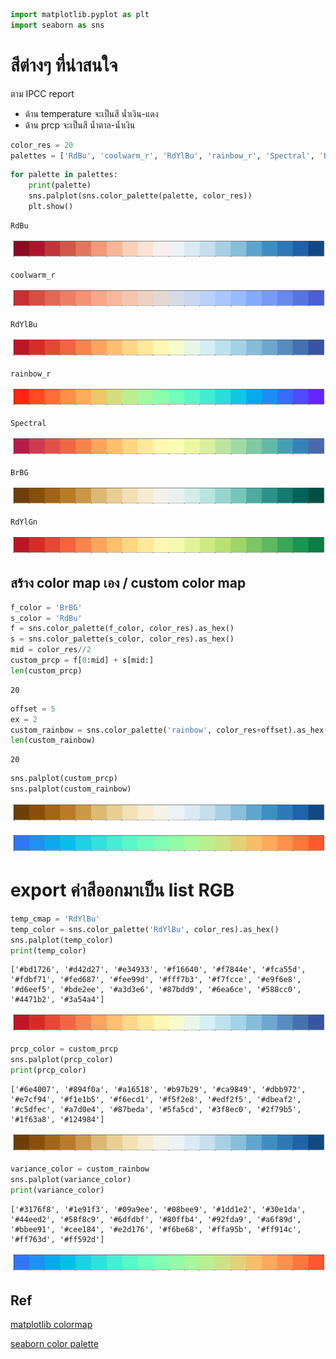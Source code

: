 

```python
import matplotlib.pyplot as plt
import seaborn as sns
```

# สีต่างๆ ที่น่าสนใจ
ตาม IPCC report
- ด้าน temperature จะเป็นสี น้ำเงิน-แดง
- ด้าน prcp จะเป็นสี น้ำตาล-น้ำเงิน


```python
color_res = 20
palettes = ['RdBu', 'coolwarm_r', 'RdYlBu', 'rainbow_r', 'Spectral', 'BrBG', 'RdYlGn']
```


```python
for palette in palettes:
    print(palette)
    sns.palplot(sns.color_palette(palette, color_res))
    plt.show()
```

    RdBu
    


![png](output_3_1.png)


    coolwarm_r
    


![png](output_3_3.png)


    RdYlBu
    


![png](output_3_5.png)


    rainbow_r
    


![png](output_3_7.png)


    Spectral
    


![png](output_3_9.png)


    BrBG
    


![png](output_3_11.png)


    RdYlGn
    


![png](output_3_13.png)


## สร้าง color map เอง / custom color map


```python
f_color = 'BrBG'
s_color = 'RdBu'
f = sns.color_palette(f_color, color_res).as_hex()
s = sns.color_palette(s_color, color_res).as_hex()
mid = color_res//2 
custom_prcp = f[0:mid] + s[mid:]
len(custom_prcp)
```




    20




```python
offset = 5
ex = 2
custom_rainbow = sns.color_palette('rainbow', color_res+offset).as_hex()[offset-ex:-ex]
len(custom_rainbow)
```




    20




```python
sns.palplot(custom_prcp)
sns.palplot(custom_rainbow)
```


![png](output_7_0.png)



![png](output_7_1.png)


# export ค่าสีออกมาเป็น list RGB


```python
temp_cmap = 'RdYlBu'
temp_color = sns.color_palette('RdYlBu', color_res).as_hex()
sns.palplot(temp_color)
print(temp_color)
```

    ['#bd1726', '#d42d27', '#e34933', '#f16640', '#f7844e', '#fca55d', '#fdbf71', '#fed687', '#fee99d', '#fff7b3', '#f7fcce', '#e9f6e8', '#d6eef5', '#bde2ee', '#a3d3e6', '#87bdd9', '#6ea6ce', '#588cc0', '#4471b2', '#3a54a4']
    


![png](output_9_1.png)



```python
prcp_color = custom_prcp
sns.palplot(prcp_color)
print(prcp_color)
```

    ['#6e4007', '#894f0a', '#a16518', '#b97b29', '#ca9849', '#dbb972', '#e7cf94', '#f1e1b5', '#f6ecd1', '#f5f2e8', '#edf2f5', '#dbeaf2', '#c5dfec', '#a7d0e4', '#87beda', '#5fa5cd', '#3f8ec0', '#2f79b5', '#1f63a8', '#124984']
    


![png](output_10_1.png)



```python
variance_color = custom_rainbow
sns.palplot(variance_color)
print(variance_color)
```

    ['#3176f8', '#1e91f3', '#09a9ee', '#08bee9', '#1dd1e2', '#30e1da', '#44eed2', '#58f8c9', '#6dfdbf', '#80ffb4', '#92fda9', '#a6f89d', '#bbee91', '#cee184', '#e2d176', '#f6be68', '#ffa95b', '#ff914c', '#ff763d', '#ff592d']
    


![png](output_11_1.png)


## Ref
[matplotlib colormap](https://matplotlib.org/3.1.0/tutorials/colors/colormaps.html)

[seaborn color palette](https://seaborn.pydata.org/tutorial/color_palettes.html?highlight=color)
